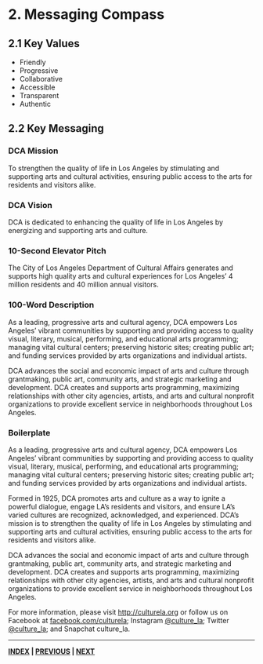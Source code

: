 # 2. Messaging Compass

## 2.1 Key Values
* Friendly
* Progressive
* Collaborative
* Accessible
* Transparent
* Authentic

## 2.2 Key Messaging

### DCA Mission

To strengthen the quality of life in Los Angeles by stimulating and supporting arts and cultural activities, ensuring public access to the arts for residents and visitors alike.

### DCA Vision

DCA is dedicated to enhancing the quality of life in Los Angeles by energizing and supporting arts and culture.

### 10-Second Elevator Pitch

The City of Los Angeles Department of Cultural Affairs generates and supports high quality arts and cultural experiences for Los Angeles’ 4 million residents and 40 million annual visitors.

### 100-Word Description

As a leading, progressive arts and cultural agency, DCA empowers Los Angeles’ vibrant communities by supporting and providing access to quality visual, literary, musical, performing, and educational arts programming; managing vital cultural centers; preserving historic sites; creating public art; and funding services provided by arts organizations and individual artists.

DCA advances the social and economic impact of arts and culture through grantmaking, public art, community arts, and strategic marketing and development. DCA creates and supports arts programming, maximizing relationships with other city agencies, artists, and arts and cultural nonprofit organizations to provide excellent service in neighborhoods throughout Los Angeles.

### Boilerplate

As a leading, progressive arts and cultural agency, DCA empowers Los Angeles’ vibrant communities by supporting and providing access to quality visual, literary, musical, performing, and educational arts programming; managing vital cultural centers; preserving historic sites; 
creating public art; and funding services provided by arts organizations and individual artists.

Formed in 1925, DCA promotes arts and culture as a way to ignite a powerful dialogue, engage LA’s residents and visitors, and ensure LA’s varied cultures are recognized, acknowledged, and experienced. DCA’s mission is to strengthen the quality of life in Los Angeles by stimulating and supporting arts and cultural activities, ensuring public access to the arts for residents and visitors alike.

DCA advances the social and economic impact of arts and culture through grantmaking, public art, community arts, and strategic marketing and development. DCA creates and supports arts programming, maximizing relationships with other city agencies, artists, and arts and cultural nonprofit organizations to provide excellent service in neighborhoods throughout Los Angeles.

For more information, please visit http://culturela.org or follow us on Facebook at [facebook.com/culturela](http://facebook.com/culturela); Instagram [@culture_la](http://instagram.com/culture_la); Twitter [@culture_la](http://twitter.com/culture_la); and Snapchat culture_la.


---

**[INDEX](index.md) | [PREVIOUS](01_Use_Policy.md) | [NEXT](03_Style_Guide.md)**
